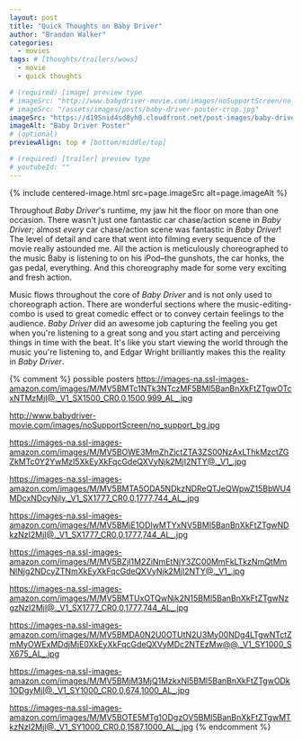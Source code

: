 ```yaml
---
layout: post
title: "Quick Thoughts on Baby Driver"
author: "Brandon Walker"
categories:
  - movies
tags: # [thoughts/trailers/wows]
  - movie
  - quick thoughts

# (required) [image] preview type
# imageSrc: "http://www.babydriver-movie.com/images/noSupportScreen/no_support_bg.jpg"
# imageSrc: "/assets/images/posts/baby-driver-poster-crop.jpg"
imageSrc: "https://d195nid4sd8yh0.cloudfront.net/post-images/baby-driver-poster-crop.jpg"
imageAlt: "Baby Driver Poster"
# (optional)
previewAlign: top # [bottom/middle/top]

# (required) [trailer] preview type
# youtubeId: ""
---
```


{% include centered-image.html src=page.imageSrc alt=page.imageAlt %}

Throughout _Baby Driver_'s runtime, my jaw hit the floor on more than one occasion. There wasn't just one fantastic car chase/action scene in _Baby Driver_; almost _every_ car chase/action scene was fantastic in _Baby Driver_! The level of detail and care that went into filming every sequence of the movie really astounded me. All the action is meticulously choreographed to the music Baby is listening to on his iPod–the gunshots, the car honks, the gas pedal, everything. And this choreography made for some very exciting and fresh action.

Music flows throughout the core of _Baby Driver_ and is not only used to choreograph action. There are wonderful sections where the music-editing-combo is used to great comedic effect or to convey certain feelings to the audience. _Baby Driver_ did an awesome job capturing the feeling you get when you're listening to a great song and you start acting and perceiving things in time with the beat. It's like you start viewing the world through the music you're listening to, and Edgar Wright brilliantly makes this the reality in _Baby Driver_.

{% comment %} possible posters
https://images-na.ssl-images-amazon.com/images/M/MV5BMTc1NTk3NTczMF5BMl5BanBnXkFtZTgwOTcxNTMzMjI@._V1_SX1500_CR0,0,1500,999_AL_.jpg

http://www.babydriver-movie.com/images/noSupportScreen/no_support_bg.jpg

https://images-na.ssl-images-amazon.com/images/M/MV5BOWE3MmZhZjctZTA3ZS00NzAxLThkMzctZGZkMTc0Y2YwMzI5XkEyXkFqcGdeQXVyNjk2MjI2NTY@._V1_.jpg

https://images-na.ssl-images-amazon.com/images/M/MV5BMTA5ODA5NDkzNDReQTJeQWpwZ15BbWU4MDcxNDcyNjIy._V1_SX1777_CR0,0,1777,744_AL_.jpg

https://images-na.ssl-images-amazon.com/images/M/MV5BMjE1ODIwMTYxNV5BMl5BanBnXkFtZTgwNDkzNzI2MjI@._V1_SX1777_CR0,0,1777,744_AL_.jpg

https://images-na.ssl-images-amazon.com/images/M/MV5BZjI1M2ZiNmEtNjY3ZC00MmFkLTkzNmQtMmNlNjg2NDcyZTNmXkEyXkFqcGdeQXVyNjk2MjI2NTY@._V1_.jpg

https://images-na.ssl-images-amazon.com/images/M/MV5BMTUxOTQwNjk2N15BMl5BanBnXkFtZTgwNzgzNzI2MjI@._V1_SX1777_CR0,0,1777,744_AL_.jpg

https://images-na.ssl-images-amazon.com/images/M/MV5BMDA0N2U0OTUtN2U3My00NDg4LTgwNTctZmMyOWExMDdjMjE0XkEyXkFqcGdeQXVyMDc2NTEzMw@@._V1_SY1000_SX675_AL_.jpg

https://images-na.ssl-images-amazon.com/images/M/MV5BMjM3MjQ1MzkxNl5BMl5BanBnXkFtZTgwODk1ODgyMjI@._V1_SY1000_CR0,0,674,1000_AL_.jpg

https://images-na.ssl-images-amazon.com/images/M/MV5BOTE5MTg1ODgzOV5BMl5BanBnXkFtZTgwMTkzNzI2MjI@._V1_SY1000_CR0,0,1587,1000_AL_.jpg
{% endcomment %}
